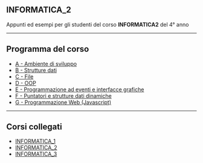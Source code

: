 ## INFORMATICA_2
Appunti ed esempi per gli studenti del corso **INFORMATICA2** del 4° anno

---
## Programma del corso
- [A - Ambiente di sviluppo](A-Ambiente_di_sviluppo/README.md) 
- [B - Strutture dati](B-Strutture_dati/README.md) 
- [C - File](C-File/README.md) 
- [D - OOP](D-OOP/README.md) 
- [E - Programmazione ad eventi e interfacce grafiche](E-Programmazione_ad_eventi_e_interfacce_grafiche/README.md) 
- [F - Puntatori e strutture dati dinamiche](F-Puntatori_e_strutture_dati_dinamiche/README.md)  
- [G - Programmazione Web (Javascript)](G-Programmazione_Web_(Javascript)/README.md) 

---
## Corsi collegati
- [INFORMATICA_1](https://github.com/filippo-bilardo/INFORMATICA_1)
- [INFORMATICA_2](https://github.com/filippo-bilardo/INFORMATICA_2)
- [INFORMATICA_3](https://github.com/filippo-bilardo/INFORMATICA_3_PHP)
